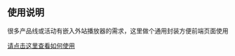 
## 使用说明

很多产品线或活动有嵌入外站播放器的需求，这里做个通用封装方便前端页面使用

[请点击这里查看如何使用](http://add.corp.qihoo.net/pages/viewpage.action?pageId=8040472)
